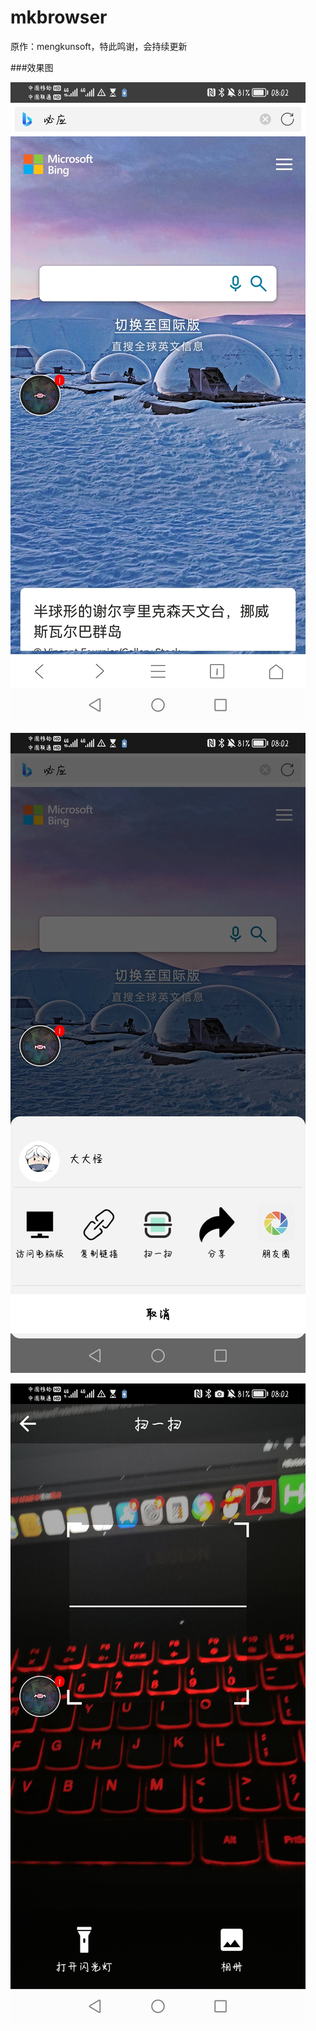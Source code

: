 # mkbrowser
原作：mengkunsoft，特此鸣谢，会持续更新

###效果图

![image](https://github.com/1455033987/mkbrowser/blob/master/Screenshot_20211228_080225_cn.mkblog.www.mkbrowse.jpg?raw=true)

![image](https://github.com/1455033987/mkbrowser/blob/master/Screenshot_20211228_080229_cn.mkblog.www.mkbrowse.jpg?raw=true)

![image](https://github.com/1455033987/mkbrowser/blob/master/Screenshot_20211228_080240_cn.mkblog.www.mkbrowse.jpg?raw=true)
